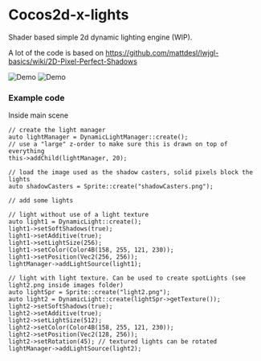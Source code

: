 # Cocos2d-x-lights
Shader based simple 2d dynamic lighting engine (WIP).

A lot of the code is based on https://github.com/mattdesl/lwjgl-basics/wiki/2D-Pixel-Perfect-Shadows

![Demo](https://github.com/zerodarkzone/Cocos2d-Light2D/blob/master/test.gif "demo shadow") ![Demo](https://github.com/zerodarkzone/Cocos2d-Light2D/blob/master/test2.gif "demo shadow2")

### Example code
Inside main scene
```
// create the light manager
auto lightManager = DynamicLightManager::create();
// use a "large" z-order to make sure this is drawn on top of everything
this->addChild(lightManager, 20);

// load the image used as the shadow casters, solid pixels block the lights
auto shadowCasters = Sprite::create("shadowCasters.png");

// add some lights

// light without use of a light texture
auto light1 = DynamicLight::create();
light1->setSoftShadows(true);
light1->setAdditive(true);
light1->setLightSize(256);
light1->setColor(Color4B(158, 255, 121, 230));
light1->setPosition(Vec2(256, 256));
lightManager->addLightSource(light1);

// light with light texture. Can be used to create spotLights (see light2.png inside images folder)
auto lightSpr = Sprite::create("light2.png");
auto light2 = DynamicLight::create(lightSpr->getTexture());
light2->setSoftShadows(true);
light2->setAdditive(true);
light2->setLightSize(512);
light2->setColor(Color4B(158, 255, 121, 230));
light2->setPosition(Vec2(128, 256));
light2->setRotation(45); // textured lights can be rotated
lightManager->addLightSource(light2);

```
